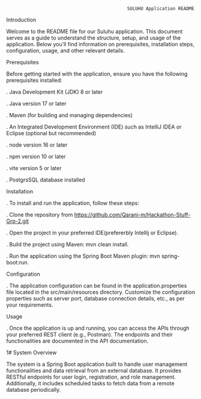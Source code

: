                                                  SULUHU Application README

Introduction

Welcome to the README file for our Suluhu application. This document serves as a guide to understand the structure, setup, and usage of the application. Below you'll find information on prerequisites, installation steps, configuration, usage, and other relevant details.

Prerequisites

Before getting started with the application, ensure you have the following prerequisites installed:

. Java Development Kit (JDK) 8 or later

. Java version 17 or later

. Maven (for building and managing dependencies)

. An Integrated Development Environment (IDE) such as IntelliJ IDEA or Eclipse (optional but recommended)

. node version 16 or later

. npm version 10 or later

. vite version 5 or later

. PostgrsSQL database installed


Installation

. To install and run the application, follow these steps:

. Clone the repository from https://github.com/Qarani-m/Hackathon-Stuff-Grp-2.git

. Open the project in your preferred IDE(prefererbly Intellij or Eclipse).

. Build the project using Maven: mvn clean install.

. Run the application using the Spring Boot Maven plugin: mvn spring-boot:run.


Configuration

. The application configuration can be found in the application.properties file located in the src/main/resources directory. Customize the configuration properties such as server port, database connection details, etc., as per your requirements.

Usage

. Once the application is up and running, you can access the APIs through your preferred REST client (e.g., Postman). The endpoints and their functionalities are documented in the API documentation.

1# System Overview

The system is a Spring Boot application built to handle user management functionalities and data retrieval from an external database. It provides RESTful endpoints for user login, registration, and role management. Additionally, it includes scheduled tasks to fetch data from a remote database periodically.








